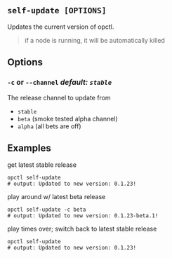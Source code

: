 ## `self-update [OPTIONS]`

Updates the current version of opctl.

> if a node is running, it will be automatically killed

## Options

### `-c` or `--channel` *default: `stable`*
The release channel to update from

- `stable`
- `beta` (smoke tested alpha channel)
- `alpha` (all bets are off)

## Examples

get latest stable release
```shell
opctl self-update
# output: Updated to new version: 0.1.23!
```

play around w/ latest beta release
 ```shell
opctl self-update -c beta
# output: Updated to new version: 0.1.23-beta.1!
```

play times over; switch back to latest stable release
```shell
opctl self-update
# output: Updated to new version: 0.1.23!
```
